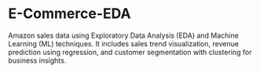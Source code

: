 # E-Commerce-EDA
Amazon sales data using Exploratory Data Analysis (EDA) and Machine Learning (ML) techniques. It includes sales trend visualization, revenue prediction using regression, and customer segmentation with clustering for business insights. 
